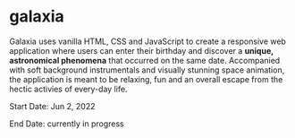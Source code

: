 # galaxia

Galaxia uses vanilla HTML, CSS and JavaScript to create a responsive web application where users can enter their birthday and discover a **unique, astronomical phenomena** that occurred on the same date. Accompanied with soft background instrumentals and visually stunning space animation, the application is meant to be relaxing, fun and an overall escape from the hectic activies of every-day life.



Start Date: Jun 2, 2022

End Date: currently in progress



